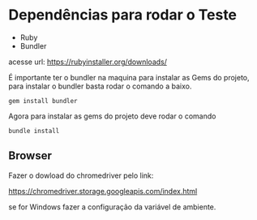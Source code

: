 # Dependências para rodar o Teste 

- Ruby
- Bundler 

acesse url: https://rubyinstaller.org/downloads/

É importante ter o bundler na maquina para instalar as Gems do projeto, 
para instalar o bundler basta rodar o comando a baixo. 

````
gem install bundler
````

Agora para instalar as gems do projeto 
deve rodar o comando 

````
bundle install
````

## Browser

Fazer o dowload do chromedriver pelo link:

https://chromedriver.storage.googleapis.com/index.html

se for Windows fazer a configuração da variável de ambiente. 
